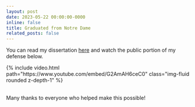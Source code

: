 ```yaml
---
layout: post
date: 2023-05-22 00:00:00-0000
inline: false
title: Graduated from Notre Dame
related_posts: false
---
```


You can read my dissertation [here](https://curate.nd.edu/show/z029p271007)
and watch the public portion of my defense below. 

<div class="row mt-3">
    <div class="col-sm mt-3 mt-md-0 youtube-wrapper">
        {% include video.html path="https://www.youtube.com/embed/G2AmAH6ceC0" class="img-fluid rounded z-depth-1" %}
    </div>
</div>

<br>

Many thanks to everyone who helped make this possible! 

